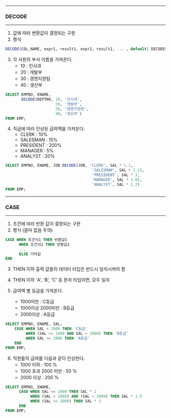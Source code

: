 -----
### DECODE
-----
1. 값에 따라 변환값이 결정되는 구문
2. 형식
```sql
DECODE(COL_NAME, expr1, result1, expr2, result2, ... , default) DECODES
```
3. 각 사원의 부서 이름을 가져온다.
   - 10 : 인사과
   - 20 : 개발부
   - 30 : 경영지원팀
   - 40 : 생산부
```sql
SELECT EMPNO, ENAME,
       DECODE(DEPTNO, 10, '인사과',
                      20, '개발부',
                      30, '경영지원팀',
                      40, '생산부')
FROM EMP;
```

4. 직급에 따라 인상된 급여액을 가져온다.
   - CLERK : 10%
   - SALESMAN : 15%
   - PRESIDENT : 200%
   - MANAGER : 5%
   - ANALYST : 20%

```sql
SELECT EMPNO, ENAME, JOB DECODE(JOB, 'CLERK', SAL * 1.1,
                                      'SALESMAN', SAL * 1.15,
                                      'PRESIDENT', SAL * 3,
                                      'MAMAGER', SAL * 1.05,
                                      'ANALYST', SAL * 1.2)
FROM EMP;
```

-----
### CASE
-----
1. 조건에 따라 반환 값이 결정되는 구문
2. 형식 (콤마 없음 주의)
```sql
CASE WHEN 조건식1 THEN 반환값1
      WHEN 조건식2 THEN 반환값2
      ...
      ELSE 기타값
END
```
3. THEN 이하 출력 값들의 데이터 타입은 반드시 일치시켜야 함
4. THEN 이하 'A', 'B', 'C' 등 문자 타입이면, 모두 일치

5. 급여액 별 등급을 가져온다.
   - 1000미만 : C등급
   - 1000이상 2000미만 : B등급
   - 2000이상 : A등급
```sql
SELECT EMPNO, ENAME, SAL,
    CASE WHEN SAL < 1000 THEN 'C등급'
         WHEN (SAL >= 1000 AND SAL < 2000) THEN 'B등급'
         WHEN SAL >= 2000 THEN 'A등급'
    END
FROM EMP;
```

6. 직원들의 급여를 다음과 같이 인상한다.
   - 1000 이하 : 100 %
   - 1000 초과 2000 미만 : 50 %
   - 2000 이상 : 200 %
```sql
SELECT EMPNO, ENAME,
      CASE WHEN SAL <= 1000 THEN SAL * 2
           WHEN (SAL > 1000) AND (SAL < 2000) THEN SAL * 1.5
           WHEN (SAL >= 2000) THEN SAL * 3
      END
FROM EMP;
```
